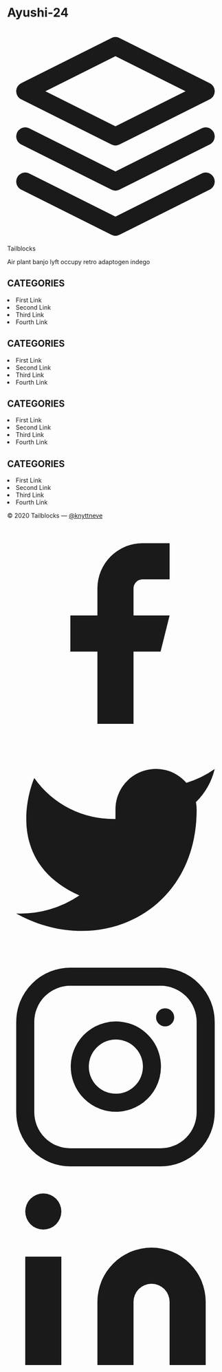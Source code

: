 # Ayushi-24
<footer class="text-gray-600 body-font">
  <div class="container px-5 py-24 mx-auto flex md:items-center lg:items-start md:flex-row md:flex-nowrap flex-wrap flex-col">
    <div class="w-64 flex-shrink-0 md:mx-0 mx-auto text-center md:text-left md:mt-0 mt-10">
      <a class="flex title-font font-medium items-center md:justify-start justify-center text-gray-900">
        <svg xmlns="http://www.w3.org/2000/svg" fill="none" stroke="currentColor" stroke-linecap="round" stroke-linejoin="round" stroke-width="2" class="w-10 h-10 text-white p-2 bg-indigo-500 rounded-full" viewBox="0 0 24 24">
          <path d="M12 2L2 7l10 5 10-5-10-5zM2 17l10 5 10-5M2 12l10 5 10-5"></path>
        </svg>
        <span class="ml-3 text-xl">Tailblocks</span>
      </a>
      <p class="mt-2 text-sm text-gray-500">Air plant banjo lyft occupy retro adaptogen indego</p>
    </div>
    <div class="flex-grow flex flex-wrap md:pr-20 -mb-10 md:text-left text-center order-first">
      <div class="lg:w-1/4 md:w-1/2 w-full px-4">
        <h2 class="title-font font-medium text-gray-900 tracking-widest text-sm mb-3">CATEGORIES</h2>
        <nav class="list-none mb-10">
          <li>
            <a class="text-gray-600 hover:text-gray-800">First Link</a>
          </li>
          <li>
            <a class="text-gray-600 hover:text-gray-800">Second Link</a>
          </li>
          <li>
            <a class="text-gray-600 hover:text-gray-800">Third Link</a>
          </li>
          <li>
            <a class="text-gray-600 hover:text-gray-800">Fourth Link</a>
          </li>
        </nav>
      </div>
      <div class="lg:w-1/4 md:w-1/2 w-full px-4">
        <h2 class="title-font font-medium text-gray-900 tracking-widest text-sm mb-3">CATEGORIES</h2>
        <nav class="list-none mb-10">
          <li>
            <a class="text-gray-600 hover:text-gray-800">First Link</a>
          </li>
          <li>
            <a class="text-gray-600 hover:text-gray-800">Second Link</a>
          </li>
          <li>
            <a class="text-gray-600 hover:text-gray-800">Third Link</a>
          </li>
          <li>
            <a class="text-gray-600 hover:text-gray-800">Fourth Link</a>
          </li>
        </nav>
      </div>
      <div class="lg:w-1/4 md:w-1/2 w-full px-4">
        <h2 class="title-font font-medium text-gray-900 tracking-widest text-sm mb-3">CATEGORIES</h2>
        <nav class="list-none mb-10">
          <li>
            <a class="text-gray-600 hover:text-gray-800">First Link</a>
          </li>
          <li>
            <a class="text-gray-600 hover:text-gray-800">Second Link</a>
          </li>
          <li>
            <a class="text-gray-600 hover:text-gray-800">Third Link</a>
          </li>
          <li>
            <a class="text-gray-600 hover:text-gray-800">Fourth Link</a>
          </li>
        </nav>
      </div>
      <div class="lg:w-1/4 md:w-1/2 w-full px-4">
        <h2 class="title-font font-medium text-gray-900 tracking-widest text-sm mb-3">CATEGORIES</h2>
        <nav class="list-none mb-10">
          <li>
            <a class="text-gray-600 hover:text-gray-800">First Link</a>
          </li>
          <li>
            <a class="text-gray-600 hover:text-gray-800">Second Link</a>
          </li>
          <li>
            <a class="text-gray-600 hover:text-gray-800">Third Link</a>
          </li>
          <li>
            <a class="text-gray-600 hover:text-gray-800">Fourth Link</a>
          </li>
        </nav>
      </div>
    </div>
  </div>
  <div class="bg-gray-100">
    <div class="container mx-auto py-4 px-5 flex flex-wrap flex-col sm:flex-row">
      <p class="text-gray-500 text-sm text-center sm:text-left">© 2020 Tailblocks —
        <a href="https://twitter.com/knyttneve" rel="noopener noreferrer" class="text-gray-600 ml-1" target="_blank">@knyttneve</a>
      </p>
      <span class="inline-flex sm:ml-auto sm:mt-0 mt-2 justify-center sm:justify-start">
        <a class="text-gray-500">
          <svg fill="currentColor" stroke-linecap="round" stroke-linejoin="round" stroke-width="2" class="w-5 h-5" viewBox="0 0 24 24">
            <path d="M18 2h-3a5 5 0 00-5 5v3H7v4h3v8h4v-8h3l1-4h-4V7a1 1 0 011-1h3z"></path>
          </svg>
        </a>
        <a class="ml-3 text-gray-500">
          <svg fill="currentColor" stroke-linecap="round" stroke-linejoin="round" stroke-width="2" class="w-5 h-5" viewBox="0 0 24 24">
            <path d="M23 3a10.9 10.9 0 01-3.14 1.53 4.48 4.48 0 00-7.86 3v1A10.66 10.66 0 013 4s-4 9 5 13a11.64 11.64 0 01-7 2c9 5 20 0 20-11.5a4.5 4.5 0 00-.08-.83A7.72 7.72 0 0023 3z"></path>
          </svg>
        </a>
        <a class="ml-3 text-gray-500">
          <svg fill="none" stroke="currentColor" stroke-linecap="round" stroke-linejoin="round" stroke-width="2" class="w-5 h-5" viewBox="0 0 24 24">
            <rect width="20" height="20" x="2" y="2" rx="5" ry="5"></rect>
            <path d="M16 11.37A4 4 0 1112.63 8 4 4 0 0116 11.37zm1.5-4.87h.01"></path>
          </svg>
        </a>
        <a class="ml-3 text-gray-500">
          <svg fill="currentColor" stroke="currentColor" stroke-linecap="round" stroke-linejoin="round" stroke-width="0" class="w-5 h-5" viewBox="0 0 24 24">
            <path stroke="none" d="M16 8a6 6 0 016 6v7h-4v-7a2 2 0 00-2-2 2 2 0 00-2 2v7h-4v-7a6 6 0 016-6zM2 9h4v12H2z"></path>
            <circle cx="4" cy="4" r="2" stroke="none"></circle>
          </svg>
        </a>
      </span>
    </div>
  </div>
</footer>
